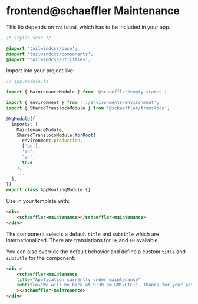 # frontend@schaeffler Maintenance 

This lib depends on `tailwind`, which has to be included in your app.

```css
/* styles.scss */

@import 'tailwindcss/base';
@import 'tailwindcss/components';
@import 'tailwindcss/utilities';
```

Import into your project like:

```typescript
// app.module.ts

import { MaintenanceModule } from '@schaeffler/empty-states';

import { environment } from '../environments/environment';
import { SharedTranslocoModule } from '@schaeffler/transloco';

@NgModule({
  imports: [
    MaintenanceModule,
    SharedTranslocoModule.forRoot(
      environment.production,
      ['en'],
      'en',
      'en',
      true
    ),
    ...
  ],
})
export class AppRoutingModule {}
```

Use in your template with:

```html
<div>
    <schaeffler-maintenance></schaeffler-maintenance>
</div>
```

The component selects a default `title` and `subtitle` which are internationalized. There are translations for `DE` and `EN` available.

You can also override the default behavior and define a custom `title` and `subtitle` for the component:
```html
<div >
    <schaeffler-maintenance
    title="Application currently under maintenance"
    subtitle="We will be back at 9:30 am GMT/UTC+1. Thanks for your patience."
    ></schaeffler-maintenance>
</div>
```